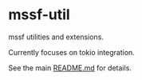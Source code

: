 # mssf-util

mssf utilities and extensions.

Currently focuses on tokio integration.

See the main [README.md](../../../README.md) for details.